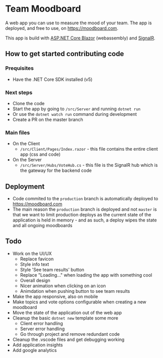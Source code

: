 # Team Moodboard

A web app you can use to measure the mood of your team. The app is deployed, and free to use, on https://moodboard.com.

This app is build with [ASP.NET Core Blazor](https://docs.microsoft.com/en-us/aspnet/core/blazor) (webassembly) and [SignalR](https://docs.microsoft.com/en-us/aspnet/core/signalr/introduction).

## How to get started contributing code

### Prequisites

- Have the .NET Core SDK installed (v5)

### Next steps

- Clone the code
- Start the app by going to `/src/Server` and running `dotnet run`
- Or use the `dotnet watch run` command during development
- Create a PR on the master branch

### Main files

- On the Client
  - `/src/Client/Pages/Index.razor` - this file contains the entire client app (css and code)
- On the Server
  - `/src/Server/Hubs/VoteHub.cs` - this file is the SignalR hub which is the gateway for the backend code

## Deployment

- Code commited to the `production` branch is automatically deployed to https://moodboard.com
- The main reason the `production` branch is deployed and not `master` is that we want to limit production deploys as the current state of the application is held in memory - and as such, a deploy wipes the state and all ongoing moodboards

## Todo

- Work on the UI/UX
  - Replace favicon
  - Style info text
  - Style 'See team results' button
  - Replace "Loading..." when loading the app with something cool
  - Overall design
  - Nicer animation when clicking on an icon
  - Animdation when pushing button to see team results
- Make the app responsive, also on mobile
- Make topics and vote options configurable when creating a new moodboard
- Move the state of the application out of the web app
- Cleanup the basic `dotnet new` template some more
  - Client error handling
  - Server error handling
  - Go through project and remove redundant code
- Cleanup the .vscode files and get debugging working
- Add application insights
- Add google analytics
